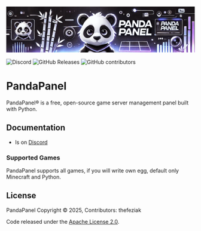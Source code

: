 ![Banner Image](./banner.png)

![Discord](https://img.shields.io/discord/1335951998876389529?label=Discord&logo=Discord&logoColor=white&style=for-the-badge)
![GitHub Releases](https://img.shields.io/github/downloads/thefeziak/PandaPanel/latest/total?style=for-the-badge)
![GitHub contributors](https://img.shields.io/github/contributors/thefeziak/PandaPanel?style=for-the-badge)

# PandaPanel

PandaPanel® is a free, open-source game server management panel built with Python.

## Documentation

* Is on [Discord](https://discord.gg/v6jJr4PqY4)

### Supported Games

PandaPanel supports all games, if you will write own egg, default only Minecraft and Python.

## License

PandaPanel Copyright © 2025, Contributors: thefeziak

Code released under the [Apache License 2.0](./LICENSE).
